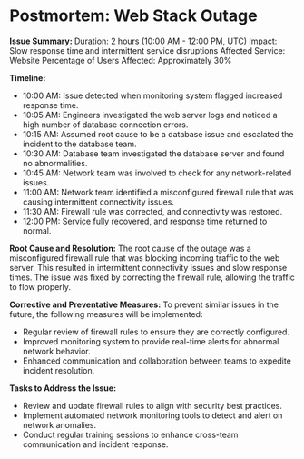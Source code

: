 # Postmortem: Web Stack Outage

**Issue Summary:**
Duration: 2 hours (10:00 AM - 12:00 PM, UTC)
Impact: Slow response time and intermittent service disruptions
Affected Service: Website
Percentage of Users Affected: Approximately 30%

**Timeline:**
- 10:00 AM: Issue detected when monitoring system flagged increased response time.
- 10:05 AM: Engineers investigated the web server logs and noticed a high number of database connection errors.
- 10:15 AM: Assumed root cause to be a database issue and escalated the incident to the database team.
- 10:30 AM: Database team investigated the database server and found no abnormalities.
- 10:45 AM: Network team was involved to check for any network-related issues.
- 11:00 AM: Network team identified a misconfigured firewall rule that was causing intermittent connectivity issues.
- 11:30 AM: Firewall rule was corrected, and connectivity was restored.
- 12:00 PM: Service fully recovered, and response time returned to normal.

**Root Cause and Resolution:**
The root cause of the outage was a misconfigured firewall rule that was blocking incoming traffic to the web server. This resulted in intermittent connectivity issues and slow response times. The issue was fixed by correcting the firewall rule, allowing the traffic to flow properly.

**Corrective and Preventative Measures:**
To prevent similar issues in the future, the following measures will be implemented:
- Regular review of firewall rules to ensure they are correctly configured.
- Improved monitoring system to provide real-time alerts for abnormal network behavior.
- Enhanced communication and collaboration between teams to expedite incident resolution.

**Tasks to Address the Issue:**
- Review and update firewall rules to align with security best practices.
- Implement automated network monitoring tools to detect and alert on network anomalies.
- Conduct regular training sessions to enhance cross-team communication and incident response.
